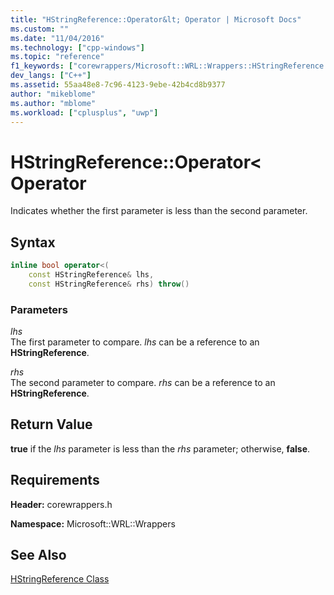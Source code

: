 ```yaml
---
title: "HStringReference::Operator&lt; Operator | Microsoft Docs"
ms.custom: ""
ms.date: "11/04/2016"
ms.technology: ["cpp-windows"]
ms.topic: "reference"
f1_keywords: ["corewrappers/Microsoft::WRL::Wrappers::HStringReference::operator<"]
dev_langs: ["C++"]
ms.assetid: 55aa48e8-7c96-4123-9ebe-42b4cd8b9377
author: "mikeblome"
ms.author: "mblome"
ms.workload: ["cplusplus", "uwp"]
---
```

# HStringReference::Operator&lt; Operator

Indicates whether the first parameter is less than the second parameter.

## Syntax

```cpp
inline bool operator<(
    const HStringReference& lhs,
    const HStringReference& rhs) throw()  
```

### Parameters

*lhs*  
The first parameter to compare. *lhs* can be a reference to an **HStringReference**.

*rhs*  
The second parameter to compare.  *rhs* can be a reference to an **HStringReference**.

## Return Value

**true** if the *lhs* parameter is less than the *rhs* parameter; otherwise, **false**.

## Requirements

**Header:** corewrappers.h

**Namespace:** Microsoft::WRL::Wrappers

## See Also

[HStringReference Class](../windows/hstringreference-class.md)